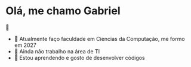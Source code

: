 # Olá, me chamo Gabriel 

  👋 
- 👀 Atualmente faço faculdade em Ciencias da Computação, me formo em 2027
- 🌱 Ainda não trabalho na área de TI
- 💞️ Estou aprendendo e gosto de desenvolver códigos

<!---
GabrielRoOl/GabrielRoOl is a ✨ special ✨ repository because its `README.md` (this file) appears on your GitHub profile.
You can click the Preview link to take a look at your changes.
--->
